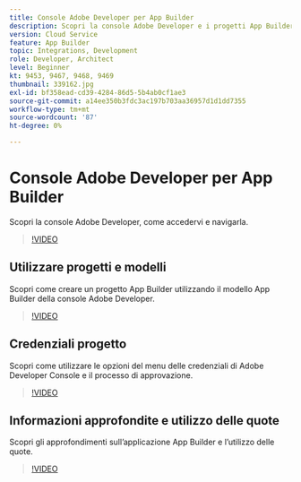 ```yaml
---
title: Console Adobe Developer per App Builder
description: Scopri la console Adobe Developer e i progetti App Builder.
version: Cloud Service
feature: App Builder
topic: Integrations, Development
role: Developer, Architect
level: Beginner
kt: 9453, 9467, 9468, 9469
thumbnail: 339162.jpg
exl-id: bf358ead-cd39-4284-86d5-5b4ab0cf1ae3
source-git-commit: a14ee350b3fdc3ac197b703aa36957d1d1dd7355
workflow-type: tm+mt
source-wordcount: '87'
ht-degree: 0%

---
```


# Console Adobe Developer per App Builder

Scopri la console Adobe Developer, come accedervi e navigarla.

>[!VIDEO](https://video.tv.adobe.com/v/339162/?quality=12&learn=on)

## Utilizzare progetti e modelli

Scopri come creare un progetto App Builder utilizzando il modello App Builder della console Adobe Developer.

>[!VIDEO](https://video.tv.adobe.com/v/339163/?quality=12&learn=on)

## Credenziali progetto

Scopri come utilizzare le opzioni del menu delle credenziali di Adobe Developer Console e il processo di approvazione.

>[!VIDEO](https://video.tv.adobe.com/v/339164/?quality=12&learn=on)

## Informazioni approfondite e utilizzo delle quote

Scopri gli approfondimenti sull’applicazione App Builder e l’utilizzo delle quote.

>[!VIDEO](https://video.tv.adobe.com/v/339165/?quality=12&learn=on)
